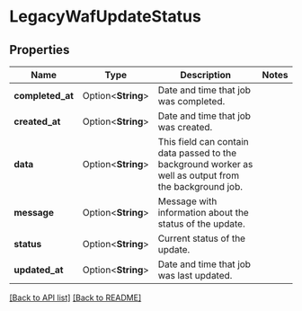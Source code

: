 # LegacyWafUpdateStatus

## Properties

Name | Type | Description | Notes
------------ | ------------- | ------------- | -------------
**completed_at** | Option<**String**> | Date and time that job was completed. | 
**created_at** | Option<**String**> | Date and time that job was created. | 
**data** | Option<**String**> | This field can contain data passed to the background worker as well as output from the background job. | 
**message** | Option<**String**> | Message with information about the status of the update. | 
**status** | Option<**String**> | Current status of the update. | 
**updated_at** | Option<**String**> | Date and time that job was last updated. | 

[[Back to API list]](../README.md#documentation-for-api-endpoints) [[Back to README]](../README.md)


